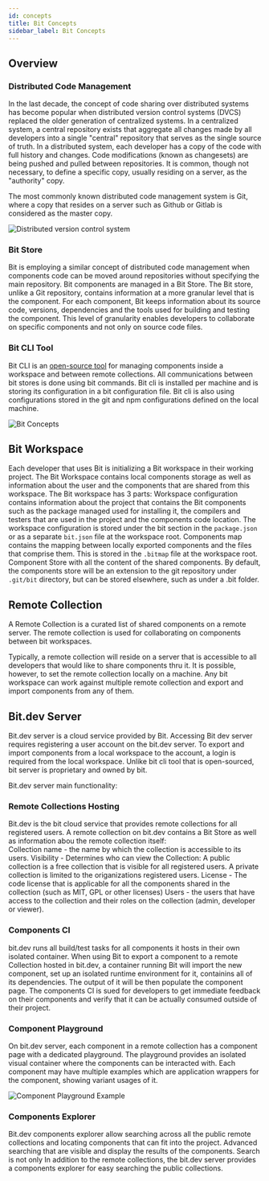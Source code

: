 ```yaml
---
id: concepts
title: Bit Concepts
sidebar_label: Bit Concepts
---
```


## Overview

### Distributed Code Management
In the last decade, the concept of code sharing over distributed systems has become popular when distributed version control systems (DVCS) replaced the older generation of centralized systems. 
In a centralized system, a central repository exists that aggregate all changes made by all developers into a single "central" repository that serves as the single source of truth. 
In a distributed system, each developer has a copy of the code with full history and changes. Code modifications (known as changesets) are being pushed and pulled between repositories. It is common, though not necessary, to define a specific copy, usually residing on a server, as the "authority" copy. 

The most commonly known distributed code management system is Git, where a copy that resides on a server such as Github or Gitlab is considered as the master copy. 

![Distributed version control system](assets/version-control-systems.png)

### Bit Store
Bit is employing a similar concept of distributed code management when components code can be moved around repositories without specifying the main repository. 
Bit components are managed in a Bit Store. The Bit store, unlike a Git repository, contains information at a more granular level that is the component. For each component, Bit keeps information about its source code, versions,  dependencies and the tools used for building and testing the component. 
This level of granularity enables developers to collaborate on specific components and not only on source code files. 

### Bit CLI Tool
Bit CLI is an [open-source tool](https://github.com/teambit/bit) for managing components inside a workspace and between remote collections. All communications between bit stores is done using bit commands. 
Bit cli is installed per machine and is storing its configuration in a bit configuration file. Bit cli is also using configurations stored in the git and npm configurations defined on the local machine. 


![Bit Concepts](assets/concepts.png) 


## Bit Workspace
Each developer that uses Bit is initializing a Bit workspace in their working project.  The Bit Workspace contains local components storage as well as information about the user and the components that are shared from this workspace. 
The Bit workspace has 3 parts: 
Workspace configuration contains information about the project that contains the Bit components such as the package managed used for installing it, the compilers and testers that are used in the project and the components code location. The workspace configuration is stored under the bit section in the `package.json` or as a separate `bit.json` file at the workspace root.
Components map contains the mapping between locally exported components and the files that comprise them. This is stored in the `.bitmap` file at the workspace root.
Component Store with all the content of the shared components. By default, the components store will be an extension to the git repository under `.git/bit` directory, but can be stored elsewhere, such as under a .bit folder. 

## Remote Collection

A Remote Collection is a curated list of shared components on a remote server. The remote collection is used for collaborating on components between bit workspaces. 

Typically, a remote collection will reside on a server that is accessible to all developers that would like to share components thru it. It is possible, however, to set the remote collection locally on a machine. 
Any bit workspace can work against multiple remote collection and export and import components from any of them. 

## Bit.dev Server
Bit.dev server is a cloud service provided by Bit. Accessing Bit dev server requires registering a user account on the bit.dev server. To export and import components from a local workspace to the account, a login is required from the local workspace. 
Unlike bit cli tool that is open-sourced, bit server is proprietary and owned by bit. 

Bit.dev server main functionality:

### Remote Collections Hosting
Bit.dev is the bit cloud service  that provides remote collections for all registered users. A remote collection on bit.dev contains a Bit Store as well as information abou the remote collection itself:  
Collection name - the name by which the collection is accessible to its users. 
Visibility - Determines who can view the Collection: A public collection is a free collection that is visible for all registered users. A private collection is limited to the origanizations registered users. 
License - The code license that is applicable for all the components shared in the collection (such as MIT, GPL or other licenses) 
Users  - the users that have access to the collection and their roles on the collection (admin, developer or viewer).

### Components CI
bit.dev runs all build/test tasks for all components it hosts in their own isolated container. When  using Bit to export a component to a remote Collection hosted in bit.dev, a container running Bit will import the new component, set up an isolated runtime environment for it, containins all of its dependencies. The output of it will be then populate the component page.
The components CI is sued for developers to get immediate feedback on their components and verify that it can be actually consumed outside of their project. 

### Component Playground
On bit.dev server, each component in a remote collection has a component page with a dedicated playground. The playground provides an isolated visual container where the components can be interacted with. 
Each component may have multiple examples which are application wrappers for the component, showing variant usages of it. 

![Component Playground Example](assets/component-playground.png)

### Components Explorer
Bit.dev components explorer allow searching across all the public remote collections and locating components that can fit into the project. Advanced searching that are visible and display the results of the components. Search is not only In addition to the remote collections, the bit.dev server provides a components explorer for easy searching the public collections. 

